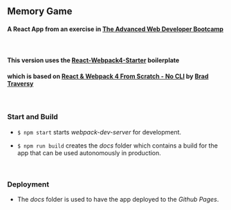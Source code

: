 ## Memory Game

#### A React App from an exercise in [The Advanced Web Developer Bootcamp](https://www.udemy.com/the-advanced-web-developer-bootcamp/)


&nbsp;
#### This version uses the [React-Webpack4-Starter](https://github.com/stefaleon/React-Webpack4-Starter) boilerplate
#### which is based on [React & Webpack 4 From Scratch - No CLI](https://www.youtube.com/watch?v=deyxI-6C2u4) by [Brad Traversy](https://www.traversymedia.com)


&nbsp;
### Start and Build

*  `$ npm start` starts *webpack-dev-server* for development.

*  `$ npm run build` creates the *docs* folder which contains a build for the app that can be used autonomously in production.


&nbsp;
### Deployment

* The *docs* folder is used to have the app deployed to the *Github Pages*.
